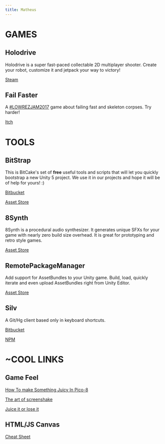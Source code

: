 ```yaml
---
title: Matheus
---
```


# GAMES

## Holodrive

Holodrive is a super fast-paced collectable 2D multiplayer shooter. Create your robot, customize it and jetpack your way to victory!

[Steam](http://store.steampowered.com/app/370770/Holodrive/)

## Fail Faster

A [#LOWREZJAM2017](https://twitter.com/hashtag/lowrezjam2017) game about failing fast and skeleton corpses. Try harder!

[Itch](https://foletto.itch.io/failfaster)

# TOOLS

## BitStrap

This is BitCake's set of **free** useful tools and scripts that will let you quickly bootstrap a new Unity 5 project. 
We use it in our projects and hope it will be of help for yours! :)

[Bitbucket](https://bitbucket.org/bitcake-studio/bitstrap)

[Asset Store](https://assetstore.unity.com/packages/tools/bitstrap-51416)

## 8Synth

8Synth is a procedural audio synthesizer. It generates unique SFXs for your game with nearly zero build size overhead. It is great for prototyping and retro style games.

[Asset Store](https://assetstore.unity.com/packages/audio/sound-fx/8synth-14445)

## RemotePackageManager

Add support for AssetBundles to your Unity game. Build, load, quickly iterate and even upload AssetBundles right from Unity Editor.

[Asset Store](https://assetstore.unity.com/packages/tools/utilities/remotepackagemanager-asset-bundles-18115)

## Silv

A Git/Hg client based only in keyboard shortcuts.

[Bitbucket](https://bitbucket.org/matheuslessarodrigues/silv)

[NPM](https://www.npmjs.com/package/silv)

# ~COOL LINKS

## Game Feel

[How To make Something Juicy In Pico-8](https://www.youtube.com/watch?v=Kut0dirprmU)

[The art of screenshake](https://www.youtube.com/watch?v=AJdEqssNZ-U)

[Juice it or lose it](https://www.youtube.com/watch?v=Fy0aCDmgnxg)

## HTML/JS Canvas

[Cheat Sheet](https://matheuslessarodrigues.github.io/LP-Codes/)
